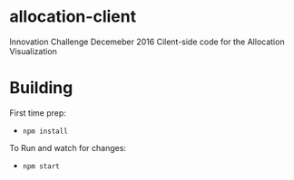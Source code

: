 
allocation-client
==============

Innovation Challenge Decemeber 2016
Cilent-side code for the Allocation Visualization

Building
==============

First time prep:
- `npm install`

To Run and watch for changes:
- `npm start`
